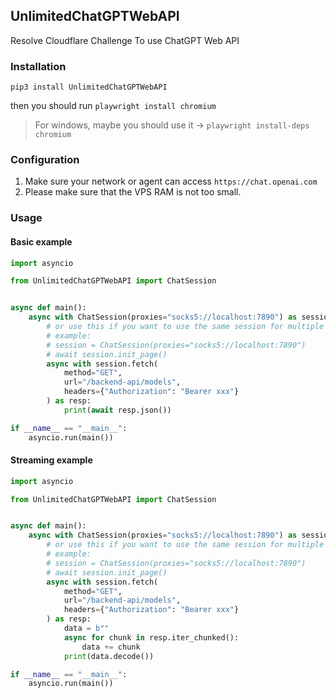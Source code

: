 ## UnlimitedChatGPTWebAPI

Resolve Cloudflare Challenge To use ChatGPT Web API

### Installation

```shell
pip3 install UnlimitedChatGPTWebAPI
```

then you should run `playwright install chromium`

> For windows,  maybe you should use it -> `playwright install-deps chromium`

### Configuration

1. Make sure your network or agent can access `https://chat.openai.com`
2. Please make sure that the VPS RAM is not too small.

### Usage

#### Basic example

```python
import asyncio

from UnlimitedChatGPTWebAPI import ChatSession


async def main():
    async with ChatSession(proxies="socks5://localhost:7890") as session:
        # or use this if you want to use the same session for multiple requests
        # example:
        # session = ChatSession(proxies="socks5://localhost:7890")
        # await session.init_page()
        async with session.fetch(
            method="GET",
            url="/backend-api/models",
            headers={"Authorization": "Bearer xxx"}
        ) as resp:
            print(await resp.json())

if __name__ == "__main__":
    asyncio.run(main())

```

#### Streaming example

```python
import asyncio

from UnlimitedChatGPTWebAPI import ChatSession


async def main():
    async with ChatSession(proxies="socks5://localhost:7890") as session:
        # or use this if you want to use the same session for multiple requests
        # example:
        # session = ChatSession(proxies="socks5://localhost:7890")
        # await session.init_page()
        async with session.fetch(
            method="GET",
            url="/backend-api/models",
            headers={"Authorization": "Bearer xxx"}
        ) as resp:
            data = b""
            async for chunk in resp.iter_chunked():
                data += chunk
            print(data.decode())

if __name__ == "__main__":
    asyncio.run(main())

```

